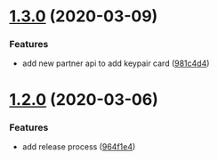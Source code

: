 # [1.3.0](https://github.com/BlockABC/abcwallet.js/compare/v1.2.0...v1.3.0) (2020-03-09)


### Features

* add new partner api to add keypair card ([981c4d4](https://github.com/BlockABC/abcwallet.js/commit/981c4d49d96d555aefac43742fbdd5851aef7d20))

# [1.2.0](https://github.com/BlockABC/abcwallet.js/compare/v1.1.3...v1.2.0) (2020-03-06)


### Features

* add release process ([964f1e4](https://github.com/BlockABC/abcwallet.js/commit/964f1e423eaf01baf0ba9aa160416493b4e48af0))
